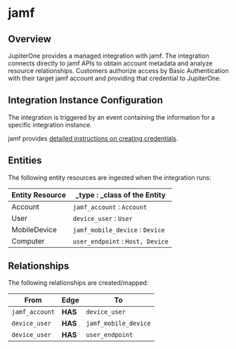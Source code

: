 # jamf

## Overview

JupiterOne provides a managed integration with jamf. The integration connects
directly to jamf APIs to obtain account metadata and analyze resource
relationships. Customers authorize access by Basic Authentication with their
target jamf account and providing that credential to JupiterOne.

## Integration Instance Configuration

The integration is triggered by an event containing the information for a
specific integration instance.

jamf provides [detailed instructions on creating credentials][1].

## Entities

The following entity resources are ingested when the integration runs:

| Entity Resource | \_type : \_class of the Entity   |
| --------------- | -------------------------------- |
| Account         | `jamf_account` : `Account`       |
| User            | `device_user` : `User`           |
| MobileDevice    | `jamf_mobile_device` : `Device`  |
| Computer        | `user_endpoint` : `Host, Device` |

## Relationships

The following relationships are created/mapped:

| From           | Edge    | To                   |
| -------------- | ------- | -------------------- |
| `jamf_account` | **HAS** | `device_user`        |
| `device_user`  | **HAS** | `jamf_mobile_device` |
| `device_user`  | **HAS** | `user_endpoint`      |

[1]: https://developer.jamf.com/documentation#authentication
